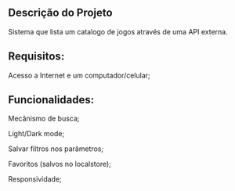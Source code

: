 
## Descrição do Projeto
Sistema que lista um catalogo de jogos através de uma API externa.

## Requisitos: 
Acesso a Internet e um computador/celular;

## Funcionalidades:
Mecânismo de busca;

Light/Dark mode;

Salvar filtros nos parâmetros;

Favoritos (salvos no localstore);

Responsividade;